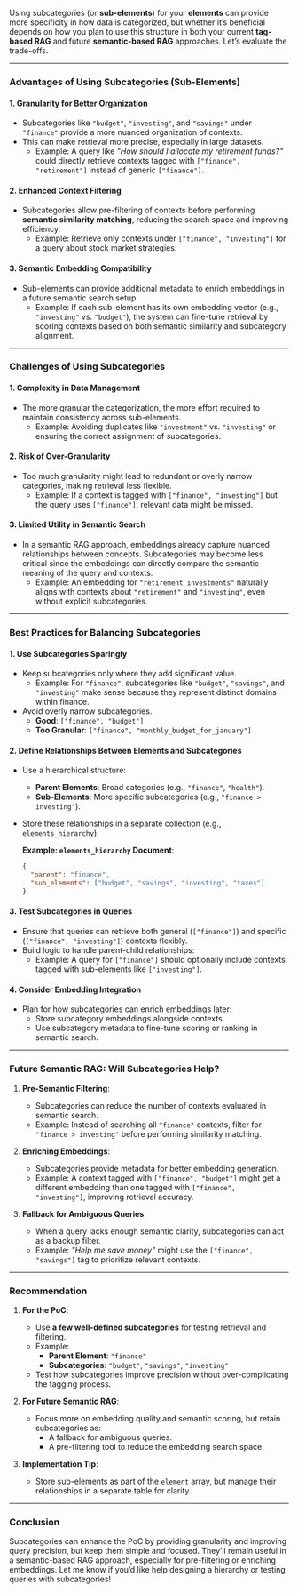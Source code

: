 Using subcategories (or **sub-elements**) for your **elements** can provide more specificity in how data is categorized, but whether it’s beneficial depends on how you plan to use this structure in both your current **tag-based RAG** and future **semantic-based RAG** approaches. Let’s evaluate the trade-offs.

---

### **Advantages of Using Subcategories (Sub-Elements)**

#### **1. Granularity for Better Organization**

- Subcategories like `"budget"`, `"investing"`, and `"savings"` under `"finance"` provide a more nuanced organization of contexts.
- This can make retrieval more precise, especially in large datasets.
    - Example: A query like _"How should I allocate my retirement funds?"_ could directly retrieve contexts tagged with `["finance", "retirement"]` instead of generic `["finance"]`.

#### **2. Enhanced Context Filtering**

- Subcategories allow pre-filtering of contexts before performing **semantic similarity matching**, reducing the search space and improving efficiency.
    - Example: Retrieve only contexts under `["finance", "investing"]` for a query about stock market strategies.

#### **3. Semantic Embedding Compatibility**

- Sub-elements can provide additional metadata to enrich embeddings in a future semantic search setup.
    - Example: If each sub-element has its own embedding vector (e.g., `"investing"` vs. `"budget"`), the system can fine-tune retrieval by scoring contexts based on both semantic similarity and subcategory alignment.

---

### **Challenges of Using Subcategories**

#### **1. Complexity in Data Management**

- The more granular the categorization, the more effort required to maintain consistency across sub-elements.
    - Example: Avoiding duplicates like `"investment"` vs. `"investing"` or ensuring the correct assignment of subcategories.

#### **2. Risk of Over-Granularity**

- Too much granularity might lead to redundant or overly narrow categories, making retrieval less flexible.
    - Example: If a context is tagged with `["finance", "investing"]` but the query uses `["finance"]`, relevant data might be missed.

#### **3. Limited Utility in Semantic Search**

- In a semantic RAG approach, embeddings already capture nuanced relationships between concepts. Subcategories may become less critical since the embeddings can directly compare the semantic meaning of the query and contexts.
    - Example: An embedding for `"retirement investments"` naturally aligns with contexts about `"retirement"` and `"investing"`, even without explicit subcategories.

---

### **Best Practices for Balancing Subcategories**

#### **1. Use Subcategories Sparingly**

- Keep subcategories only where they add significant value.
    - Example: For `"finance"`, subcategories like `"budget"`, `"savings"`, and `"investing"` make sense because they represent distinct domains within finance.
- Avoid overly narrow subcategories.
    - **Good**: `["finance", "budget"]`
    - **Too Granular**: `["finance", "monthly_budget_for_january"]`

#### **2. Define Relationships Between Elements and Subcategories**

- Use a hierarchical structure:
    
    - **Parent Elements**: Broad categories (e.g., `"finance"`, `"health"`).
    - **Sub-Elements**: More specific subcategories (e.g., `"finance > investing"`).
- Store these relationships in a separate collection (e.g., `elements_hierarchy`).
    
    **Example: `elements_hierarchy` Document**:
    
    ```json
    {
      "parent": "finance",
      "sub_elements": ["budget", "savings", "investing", "taxes"]
    }
    ```
    

#### **3. Test Subcategories in Queries**

- Ensure that queries can retrieve both general (`["finance"]`) and specific (`["finance", "investing"]`) contexts flexibly.
- Build logic to handle parent-child relationships:
    - Example: A query for `["finance"]` should optionally include contexts tagged with sub-elements like `["investing"]`.

#### **4. Consider Embedding Integration**

- Plan for how subcategories can enrich embeddings later:
    - Store subcategory embeddings alongside contexts.
    - Use subcategory metadata to fine-tune scoring or ranking in semantic search.

---

### **Future Semantic RAG: Will Subcategories Help?**

1. **Pre-Semantic Filtering**:
    
    - Subcategories can reduce the number of contexts evaluated in semantic search.
    - Example: Instead of searching all `"finance"` contexts, filter for `"finance > investing"` before performing similarity matching.
2. **Enriching Embeddings**:
    
    - Subcategories provide metadata for better embedding generation.
    - Example: A context tagged with `["finance", "budget"]` might get a different embedding than one tagged with `["finance", "investing"]`, improving retrieval accuracy.
3. **Fallback for Ambiguous Queries**:
    
    - When a query lacks enough semantic clarity, subcategories can act as a backup filter.
    - Example: _"Help me save money"_ might use the `["finance", "savings"]` tag to prioritize relevant contexts.

---

### **Recommendation**

1. **For the PoC**:
    
    - Use **a few well-defined subcategories** for testing retrieval and filtering.
    - Example:
        - **Parent Element**: `"finance"`
        - **Subcategories**: `"budget"`, `"savings"`, `"investing"`
    - Test how subcategories improve precision without over-complicating the tagging process.
2. **For Future Semantic RAG**:
    
    - Focus more on embedding quality and semantic scoring, but retain subcategories as:
        - A fallback for ambiguous queries.
        - A pre-filtering tool to reduce the embedding search space.
3. **Implementation Tip**:
    
    - Store sub-elements as part of the `element` array, but manage their relationships in a separate table for clarity.

---

### **Conclusion**

Subcategories can enhance the PoC by providing granularity and improving query precision, but keep them simple and focused. They’ll remain useful in a semantic-based RAG approach, especially for pre-filtering or enriching embeddings. Let me know if you’d like help designing a hierarchy or testing queries with subcategories!